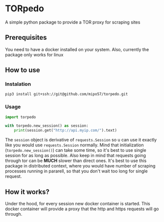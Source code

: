 # TORpedo
A simple python package to provide a TOR proxy for scraping sites

## Prerequisites
You need to have a docker installed on your system. Also, currently the package only works for linux
## How to use

### Instalation
```bash
pip3 install git+ssh://git@github.com/mipo57/torpedo.git
```

### Usage

```python
import torpedo

with torpedo.new_session() as session:
    print(session.get("http://api.myip.com/").text)
```

The `session` object is derivative of `requests.Session` so u can use it exactly like you would use `requests.Session` normally. Mind that initialization (`torpedo.new_session()`) can take some time, so it's best to use single session for as long as possible. Also keep in mind that requests going through tor can be **MUCH** slower than direct ones. It's best to use this package in distributed context, where you would have number of scraping processes running in pararell, so that you don't wait too long for single request.

## How it works?
Under the hood, for every session new docker container is started. This docker container will provide a proxy that the http and https requests will go through.
